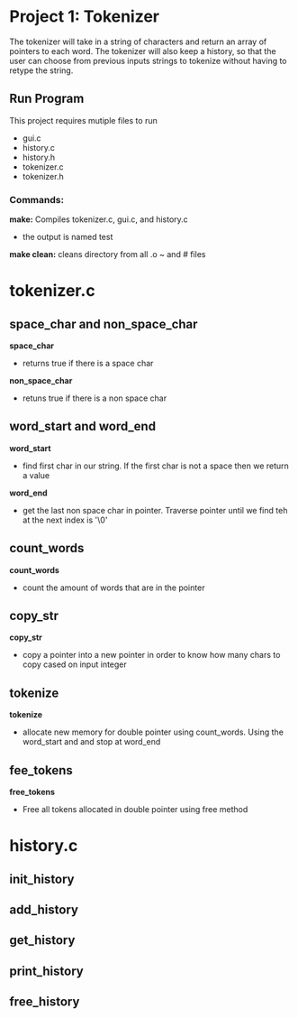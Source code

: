 Project 1: Tokenizer
====================
The tokenizer will take in a string of characters and return an array of pointers to each word. The tokenizer will also keep a history, so that the user can choose from previous inputs strings to tokenize without having to retype the string.

Run Program
---------------	
This project requires mutiple files to run
- gui.c
- history.c
- history.h
- tokenizer.c
- tokenizer.h

### Commands:
**make:** Compiles tokenizer.c, gui.c, and history.c
  - the output is named test

**make clean:** cleans directory from all .o ~ and # files

tokenizer.c
====================

space_char and non_space_char
---------------	
**space_char**
- returns true if there is a space char

**non_space_char**
- retuns true if there is a non space char

word_start and word_end
---------------	
**word_start**
- find first char in our string. If the first char is not a space then we return a value

**word_end**
- get the last non space char in pointer. Traverse pointer until we find teh at the next index is '\0'

count_words
---------------	
**count_words**
- count the amount of words that are in the pointer

copy_str
---------------
**copy_str**
- copy a pointer into a new pointer in order to know how many chars to copy cased on input integer

tokenize
---------------
**tokenize**
- allocate new memory for double pointer using count_words. Using the word_start and and stop at word_end

fee_tokens
---------------
**free_tokens**
- Free all tokens allocated in double pointer using free method


history.c
====================

init_history
---------------	


add_history
---------------	


get_history
---------------	


print_history
---------------	


free_history
---------------	


